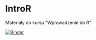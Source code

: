 # IntroR
Materiały do kursu "Wprowadzenie do R"

[![Binder](https://mybinder.org/badge_logo.svg)](https://mybinder.org/v2/gh/mkoculak/IntroR/main?urlpath=rstudio)
